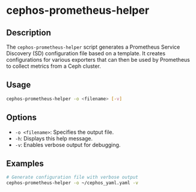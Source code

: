 # cephos-prometheus-helper

## Description

The `cephos-prometheus-helper` script generates a Prometheus Service Discovery (SD) configuration file based on a template. It creates configurations for various exporters that can then be used by Prometheus to collect metrics from a Ceph cluster.

## Usage

```bash
cephos-prometheus-helper -o <filename> [-v]
```

## Options

- `-o <filename>`: Specifies the output file.
- `-h`: Displays this help message.
- `-v`: Enables verbose output for debugging.

## Examples

```bash
# Generate configuration file with verbose output
cephos-prometheus-helper -o ~/cephos_yaml.yaml -v
```
